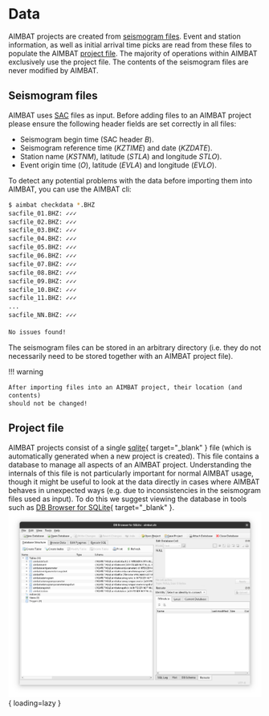 # Data

AIMBAT projects are created from [seismogram files](data.md#seismogram-files).
Event and station information, as well as initial arrival time picks are read from
these files to populate the AIMBAT [project file](data.md#project-file). The majority
of operations within AIMBAT exclusively use the project file. The contents of the
seismogram files are never modified by AIMBAT.

## Seismogram files

AIMBAT uses [SAC](https://ds.iris.edu/files/sac-manual/) files as input. Before adding
files to an AIMBAT project please ensure the following header fields are set
correctly in all files:

- Seismogram begin time (SAC header *B*).
- Seismogram reference time (*KZTIME*) and date (*KZDATE*).
- Station name (*KSTNM*), latitude (*STLA*) and longitude *STLO*).
- Event origin time (*O*), latitude (*EVLA*) and longitude (*EVLO*).

To detect any potential problems with the data before importing them into AIMBAT,
you can use the AIMBAT cli:

<!-- termynal -->

```bash
$ aimbat checkdata *.BHZ
sacfile_01.BHZ: ✓✓✓
sacfile_02.BHZ: ✓✓✓
sacfile_03.BHZ: ✓✓✓
sacfile_04.BHZ: ✓✓✓
sacfile_05.BHZ: ✓✓✓
sacfile_06.BHZ: ✓✓✓
sacfile_07.BHZ: ✓✓✓
sacfile_08.BHZ: ✓✓✓
sacfile_09.BHZ: ✓✓✓
sacfile_10.BHZ: ✓✓✓
sacfile_11.BHZ: ✓✓✓
...
sacfile_NN.BHZ: ✓✓✓

No issues found!
```

The seismogram files can be stored in an arbitrary directory (i.e. they do not
necessarily need to be stored together with an AIMBAT project file).

!!! warning

    After importing files into an AIMBAT project, their location (and contents)
    should not be changed!

## Project file

AIMBAT projects consist of a single
[sqlite](https://www.sqlite.org){ target="_blank" } file (which is automatically
generated when a new project is created). This file contains a database to manage
all aspects of an AIMBAT project. Understanding the internals of this file is not
particularly important for normal AIMBAT usage, though it might be useful to look
at the data directly in cases where AIMBAT behaves in unexpected ways (e.g. due
to inconsistencies in the seismogram files used as input). To do this we suggest
viewing the database in tools such as
[DB Browser for SQLite](https://sqlitebrowser.org){ target="_blank" }.
![DB Browser](images/sqlbrowser.png){ loading=lazy }
